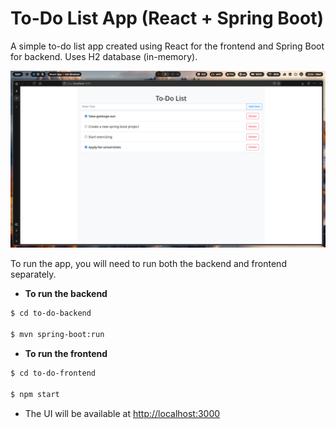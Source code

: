 # To-Do List App (React + Spring Boot)

A simple to-do list app created using React for the frontend and Spring Boot for backend. Uses H2 database (in-memory).

 ![Working Screen Capture](screen-capture.png)

To run the app, you will need to run both the backend and frontend separately.

- **To run the backend**

```sh
$ cd to-do-backend

$ mvn spring-boot:run
```

- **To run the frontend**

```sh
$ cd to-do-frontend

$ npm start
```

- The UI will be available at [http://localhost:3000](http://localhost:3000)
